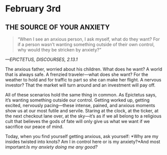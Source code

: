 # February 3rd
## THE SOURCE OF YOUR ANXIETY

> “When I see an anxious person, I ask myself, what do they want? For if a person wasn’t wanting something outside of their own control, why would they be stricken by anxiety?”

*—EPICTETUS, DISCOURSES, 2.13.1*

The anxious father, worried about his children. What does he want? A world that is always safe. A frenzied traveler—what does she want? For the weather to hold and for traffic to part so she can make her flight. A nervous investor? That the market will turn around and an investment will pay off.

All of these scenarios hold the same thing in common. As Epictetus says, it’s wanting something outside our control. Getting worked up, getting excited, nervously pacing—these intense, pained, and anxious moments show us at our most futile and servile. Staring at the clock, at the ticker, at the next checkout lane over, at the sky—it’s as if we all belong to a religious cult that believes the gods of fate will only give us what we want if we sacrifice our peace of mind.

Today, when you find yourself getting anxious, ask yourself: *Why are my insides twisted into knots? Am I in control here or is my anxiety?*And most important:*Is my anxiety doing me any good?*

